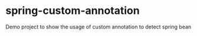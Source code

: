 # spring-custom-annotation
 Demo project to show the usage of custom annotation to detect spring bean

